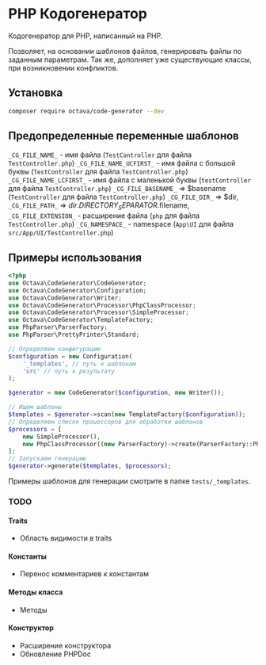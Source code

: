 # PHP Кодогенератор

Кодогенератор для PHP, написанный на PHP.

Позволяет, на основании шаблонов файлов, генерировать файлы
по заданным параметрам.
Так же, дополняет уже существующие классы, при возникновении
конфликтов.


## Установка

```bash
composer require octava/code-generator --dev
```

## Предопределенные переменные шаблонов

`_CG_FILE_NAME_` - имя файла (`TestController` для файла `TestController.php`)
`_CG_FILE_NAME_UCFIRST_` - имя файла с большой буквы (`TestController` для файла `TestController.php`)
`_CG_FILE_NAME_LCFIRST_` - имя файла с маленькой буквы (`testController` для файла `TestController.php`)
`_CG_FILE_BASENAME_` => $basename  (`TestController` для файла `TestController.php`)
`_CG_FILE_DIR_` => $dir,
`_CG_FILE_PATH_` => $dir.DIRECTORY_SEPARATOR.$filename,
`_CG_FILE_EXTENSION_` - расширение файла (`php` для файла `TestController.php`)
`_CG_NAMESPACE_` - namespace (`App\UI` для файла `src/App/UI/TestController.php`)


## Примеры использования

```php
<?php
use Octava\CodeGenerator\CodeGenerator;
use Octava\CodeGenerator\Configuration;
use Octava\CodeGenerator\Writer;
use Octava\CodeGenerator\Processor\PhpClassProcessor;
use Octava\CodeGenerator\Processor\SimpleProcessor;
use Octava\CodeGenerator\TemplateFactory;
use PhpParser\ParserFactory;
use PhpParser\PrettyPrinter\Standard;

// Определяем конфигурацию
$configuration = new Configuration(
    '_templates', // путь к шаблонам
    'src' // путь к результату
);

$generator = new CodeGenerator($configuration, new Writer());

// Ищем шаблоны
$templates = $generator->scan(new TemplateFactory($configuration));
// Определяем список процессоров для обработки шаблонов
$processors = [
    new SimpleProcessor(),
    new PhpClassProcessor((new ParserFactory)->create(ParserFactory::PREFER_PHP7), new Standard())
];
// Запускаем генерацию
$generator->generate($templates, $processors);
```

Примеры шаблонов для генерации смотрите в папке `tests/_templates`.


### TODO

#### Traits
- Область видимости в traits

#### Константы
- Перенос комментариев к константам

#### Методы класса
- Методы

#### Конструктор
- Расширение конструктора
- Обновление PHPDoc